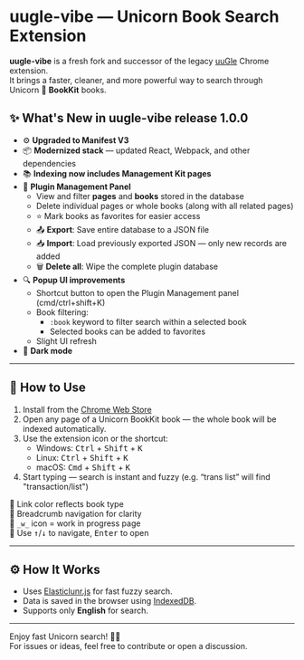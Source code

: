 # uugle-vibe — Unicorn Book Search Extension

**uugle-vibe** is a fresh fork and successor of the legacy [uuGle](https://github.com/Pocuston/uugle) Chrome extension.  
It brings a faster, cleaner, and more powerful way to search through Unicorn 🦄 **BookKit** books.

## ✨ What's New in uugle-vibe release 1.0.0

- ⚙️ **Upgraded to Manifest V3**
- 📦 **Modernized stack** — updated React, Webpack, and other dependencies
- 📚 **Indexing now includes Management Kit pages**
- 🧩 **Plugin Management Panel**
  - View and filter **pages** and **books** stored in the database
  - Delete individual pages or whole books (along with all related pages)
  - ⭐ Mark books as favorites for easier access
  - 📤 **Export**: Save entire database to a JSON file
  - 📥 **Import**: Load previously exported JSON — only new records are added
  - 🗑️ **Delete all**: Wipe the complete plugin database
- 🔍 **Popup UI improvements**
  - Shortcut button to open the Plugin Management panel (cmd/ctrl+shift+K)
  - Book filtering:
    - `:book` keyword to filter search within a selected book
    - Selected books can be added to favorites
  - Slight UI refresh
- 🌙 **Dark mode**

---

## 🚀 How to Use

1. Install from the [Chrome Web Store](https://chrome.google.com/webstore/detail/uugle/makckafajckddaiinilmeogejgdmacmi)
2. Open any page of a Unicorn BookKit book — the whole book will be indexed automatically.
3. Use the extension icon or the shortcut:
   - Windows: <kbd>Ctrl</kbd> + <kbd>Shift</kbd> + <kbd>K</kbd>
   - Linux: <kbd>Ctrl</kbd> + <kbd>Shift</kbd> + <kbd>K</kbd>
   - macOS: <kbd>Cmd</kbd> + <kbd>Shift</kbd> + <kbd>K</kbd>
4. Start typing — search is instant and fuzzy (e.g. “trans list” will find "transaction/list")

🔹 Link color reflects book type  
🔹 Breadcrumb navigation for clarity  
🔹 `_w_` icon = work in progress page  
🔹 Use <kbd>↑</kbd>/<kbd>↓</kbd> to navigate, <kbd>Enter</kbd> to open

---

## ⚙️ How It Works

- Uses [Elasticlunr.js](http://elasticlunr.com/) for fast fuzzy search.
- Data is saved in the browser using [IndexedDB](https://developer.mozilla.org/en-US/docs/Web/API/IndexedDB_API).
- Supports only **English** for search.

---

Enjoy fast Unicorn search! 🦄💡  
For issues or ideas, feel free to contribute or open a discussion.
